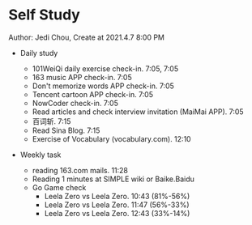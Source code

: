 # Self Study

Author: Jedi Chou, Create at 2021.4.7 8:00 PM

* Daily study
  * 101WeiQi daily exercise check-in. 7:05, 7:05
  * 163 music APP check-in. 7:05
  * Don't memorize words APP check-in. 7:05
  * Tencent cartoon APP check-in. 7:05
  * NowCoder check-in. 7:05
  * Read articles and check interview invitation (MaiMai APP). 7:05
  * 百词斩. 7:15
  * Read Sina Blog. 7:15
  * Exercise of Vocabulary (vocabulary.com). 12:10

* Weekly task
  * reading 163.com mails. 11:28
  * Reading 1 minutes at SIMPLE wiki or Baike.Baidu
  * Go Game check
    * Leela Zero vs Leela Zero. 10:43 (81%-56%)
    * Leela Zero vs Leela Zero. 11:47 (56%-33%)
    * Leela Zero vs Leela Zero. 12:43 (33%-14%)
